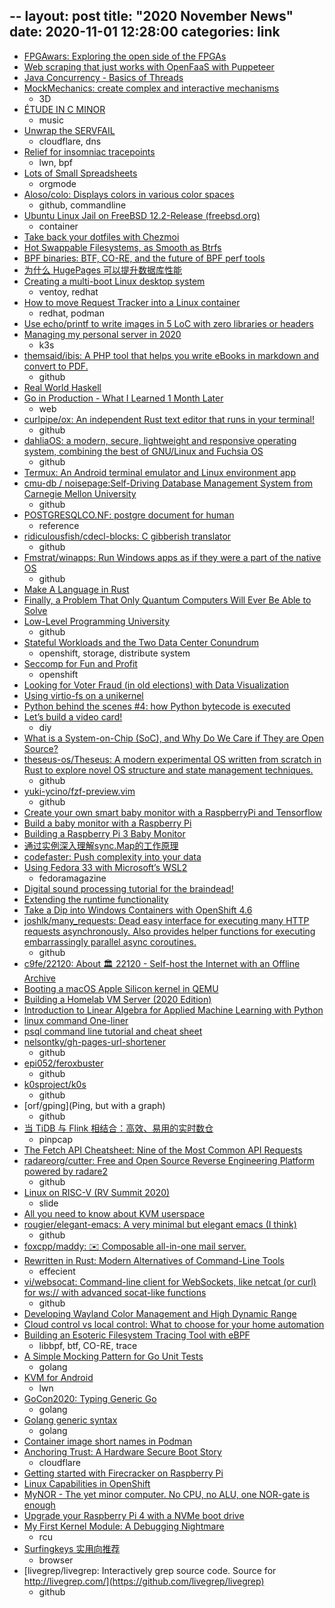 --
layout: post
title:  "2020 November News"
date:   2020-11-01 12:28:00
categories: link
---

- [FPGAwars: Exploring the open side of the FPGAs](https://fpgawars.github.io/)
- [Web scraping that just works with OpenFaaS with Puppeteer](https://www.openfaas.com/blog/puppeteer-scraping/)
- [Java Concurrency - Basics of Threads](https://turkogluc.com/java-concurrency-basics-of-threads/)
- [MockMechanics: create complex and interactive mechanisms](https://mockmechanics.com/)
  - 3D
- [ÉTUDE IN C MINOR](https://zserge.com/posts/etude-in-c/)
  - music
- [Unwrap the SERVFAIL](https://blog.cloudflare.com/unwrap-the-servfail/)
  - cloudflare, dns
- [Relief for insomniac tracepoints](https://lwn.net/Articles/835426/)
  - lwn, bpf
- [Lots of Small Spreadsheets](http://www.howardism.org/Technical/Emacs/spreadsheet.html)
  - orgmode
- [Aloso/colo: Displays colors in various color spaces](https://github.com/Aloso/colo)
  - github, commandline
- [Ubuntu Linux Jail on FreeBSD 12.2-Release (freebsd.org)](https://news.ycombinator.com/item?id=24971456)
  - container
- [Take back your dotfiles with Chezmoi](https://fedoramagazine.org/take-back-your-dotfiles-with-chezmoi/)
- [Hot Swappable Filesystems, as Smooth as Btrfs](https://www.linuxjournal.com/content/hot-swappable-filesystems-smooth-btrfs)
- [BPF binaries: BTF, CO-RE, and the future of BPF perf tools](http://www.brendangregg.com/blog/2020-11-04/bpf-co-re-btf-libbpf.html)
- [为什么 HugePages 可以提升数据库性能](https://draveness.me//whys-the-design-linux-hugepages)
- [Creating a multi-boot Linux desktop system](https://www.redhat.com/sysadmin/creating-multiboot-system)
  - ventoy, redhat
- [How to move Request Tracker into a Linux container](https://www.redhat.com/sysadmin/request-tracker-container)
  - redhat, podman
- [Use echo/printf to write images in 5 LoC with zero libraries or headers](https://www.vidarholen.net/contents/blog/?p=904)
- [Managing my personal server in 2020](https://github.com/erebe/personal-server/blob/master/README.md)
  - k3s
- [themsaid/ibis: A PHP tool that helps you write eBooks in markdown and convert to PDF.](https://github.com/themsaid/ibis)
  - github
- [Real World Haskell](https://mmhaskell.com/real-world)
- [Go in Production - What I Learned 1 Month Later](https://tdom.dev/go-in-production)
  - web
- [curlpipe/ox: An independent Rust text editor that runs in your terminal!](https://github.com/curlpipe/ox)
  - github
- [dahliaOS: a modern, secure, lightweight and responsive operating system, combining the best of GNU/Linux and Fuchsia OS](https://github.com/dahlia-os)
  - github
- [Termux: An Android terminal emulator and Linux environment app](https://termux.com/)
- [cmu-db / noisepage:Self-Driving Database Management System from Carnegie Mellon University](https://github.com/cmu-db/noisepage/)
  - github
- [POSTGRESQLCO.NF: postgre document for human](https://postgresqlco.nf/en/doc/param/)
  - reference
- [ridiculousfish/cdecl-blocks: C gibberish translator](https://github.com/ridiculousfish/cdecl-blocks)
  - github
- [Fmstrat/winapps: Run Windows apps as if they were a part of the native OS](https://github.com/Fmstrat/winapps)
  - github
- [Make A Language in Rust](https://arzg.github.io/lang/)
- [Finally, a Problem That Only Quantum Computers Will Ever Be Able to Solve](https://www.quantamagazine.org/finally-a-problem-that-only-quantum-computers-will-ever-be-able-to-solve-20180621/)
- [Low-Level Programming University](https://github.com/gurugio/lowlevelprogramming-university/)
  - github
- [Stateful Workloads and the Two Data Center Conundrum](https://www.openshift.com/blog/stateful-workloads-and-the-two-data-center-conundrum)
  - openshift, storage, distribute system
- [Seccomp for Fun and Profit](https://www.openshift.com/blog/seccomp-for-fun-and-profit)
  - openshift
- [Looking for Voter Fraud (in old elections) with Data Visualization](https://probablydance.com/2020/11/08/looking-for-voter-fraud-in-old-elections-with-data-visualization/)
- [Using virtio-fs on a unikernel](https://www.qemu.org/2020/11/03/osv-virtio-fs/)
- [Python behind the scenes #4: how Python bytecode is executed](https://tenthousandmeters.com/blog/python-behind-the-scenes-4-how-python-bytecode-is-executed/)
- [Let’s build a video card!](https://eater.net/vga)
  - diy
- [What is a System-on-Chip (SoC), and Why Do We Care if They are Open Source?](https://www.bunniestudios.com/blog/?p=5971)
- [theseus-os/Theseus: A modern experimental OS written from scratch in Rust to explore novel OS structure and state management techniques.](https://github.com/theseus-os/Theseus)
  - github
- [yuki-ycino/fzf-preview.vim](https://github.com/yuki-ycino/fzf-preview.vim)
  - github
- [Create your own smart baby monitor with a RaspberryPi and Tensorflow](https://towardsdatascience.com/create-your-own-smart-baby-monitor-with-a-raspberrypi-and-tensorflow-5b25713410ca)
- [Build a baby monitor with a Raspberry Pi](https://opensource.com/article/18/3/build-baby-monitor-raspberry-pi)
- [Building a Raspberry Pi 3 Baby Monitor](https://kamranicus.com/guides/raspberry-pi-3-baby-monitor)
- [通过实例深入理解sync.Map的工作原理](https://tonybai.com/2020/11/10/understand-sync-map-inside-through-examples/)
- [codefaster: Push complexity into your data](https://codefaster.substack.com/p/push-complexity-into-your-data)
- [Using Fedora 33 with Microsoft’s WSL2](https://fedoramagazine.org/wsl-fedora-33/)
  - fedoramagazine
- [Digital sound processing tutorial for the braindead!](http://yehar.com/blog/?p=121)
- [Extending the runtime functionality](https://www.openshift.com/blog/extending-the-runtime-functionality)
- [Take a Dip into Windows Containers with OpenShift 4.6](https://www.openshift.com/blog/take-a-dip-into-windows-containers-with-openshift-4.6)
- [joshlk/many_requests: Dead easy interface for executing many HTTP requests asynchronously. Also provides helper functions for executing embarrassingly parallel async coroutines.
](https://github.com/joshlk/many_requests)
  - github
- [c9fe/22120: About 🏛️ 22120 - Self-host the Internet with an Offline Archive](https://github.com/c9fe/22120)
- [Booting a macOS Apple Silicon kernel in QEMU](https://worthdoingbadly.com/xnuqemu3/)
- [Building a Homelab VM Server (2020 Edition)](https://mtlynch.io/building-a-vm-homelab/)
- [Introduction to Linear Algebra for Applied Machine Learning with Python](https://pabloinsente.github.io/intro-linear-algebra)
- [linux command One-liner](https://linuxcommandlibrary.com/basic/oneliners.html)
- [psql command line tutorial and cheat sheet](https://tomcam.github.io/postgres/)
- [nelsontky/gh-pages-url-shortener](https://github.com/nelsontky/gh-pages-url-shortener)
  - github
- [epi052/feroxbuster](https://github.com/epi052/feroxbuster)
  - github
- [k0sproject/k0s](https://github.com/k0sproject/k0s)
  - github
- [orf/gping](Ping, but with a graph)
  - github
- [当 TiDB 与 Flink 相结合：高效、易用的实时数仓](https://pingcap.com/blog-cn/when-tidb-and-flink-are-combined/)
  - pinpcap
- [The Fetch API Cheatsheet: Nine of the Most Common API Requests](https://www.freecodecamp.org/news/fetch-api-cheatsheet/)
- [radareorg/cutter: Free and Open Source Reverse Engineering Platform powered by radare2](https://github.com/radareorg/cutter)
  - github
- [Linux on RISC-V (RV Summit 2020)](https://docs.google.com/presentation/d/1mD-yPd-zB-DNXVTTNWGd22EZuSi9_4hcJGHYzrDQLjU/edit?usp=sharing)
  - slide
- [All you need to know about KVM userspace](https://www.redhat.com/en/blog/all-you-need-know-about-kvm-userspace)
- [rougier/elegant-emacs: A very minimal but elegant emacs (I think)](https://github.com/rougier/elegant-emacs)
  - github
- [foxcpp/maddy: ✉️ Composable all-in-one mail server.](https://github.com/foxcpp/maddy)
- [Rewritten in Rust: Modern Alternatives of Command-Line Tools](https://zaiste.net/posts/shell-commands-rust/)
  - effecient
- [vi/websocat: Command-line client for WebSockets, like netcat (or curl) for ws:// with advanced socat-like functions](https://github.com/vi/websocat)
  - github
- [Developing Wayland Color Management and High Dynamic Range](https://www.collabora.com/news-and-blog/blog/2020/11/19/developing-wayland-color-management-and-high-dynamic-range/)
- [Cloud control vs local control: What to choose for your home automation](https://opensource.com/article/20/11/cloud-vs-local-home-automation)
- [Building an Esoteric Filesystem Tracing Tool with eBPF](https://suchakra.wordpress.com/2020/11/20/building-an-esoteric-filesystem-tracing-tool-with-ebpf/)
  - libbpf, btf, CO-RE, trace
- [A Simple Mocking Pattern for Go Unit Tests](https://www.dudley.codes/posts/2020.11.16-golang-mocking-pattern/)
  - golang
- [KVM for Android](https://lwn.net/Articles/836693/)
  - lwn
- [GoCon2020: Typing Generic Go](https://s3.amazonaws.com/bizzabo.file.upload/p1oqhNDwQq2kb6d78TDA_R%20Griesemer%20-%20Typing%20-Generic-%20Go.pdf)
  - golang
- [Golang generic syntax](https://go.googlesource.com/proposal/+/refs/heads/master/design/go2draft-type-parameters.md#why-not-use-the-syntax)
  - golang
- [Container image short names in Podman](https://www.redhat.com/sysadmin/container-image-short-names)
- [Anchoring Trust: A Hardware Secure Boot Story](https://blog.cloudflare.com/anchoring-trust-a-hardware-secure-boot-story/)
  - cloudflare
- [Getting started with Firecracker on Raspberry Pi](https://dev.l1x.be/posts/2020/11/22/getting-started-with-firecracker-on-raspberry-pi/)
- [Linux Capabilities in OpenShift](https://www.openshift.com/blog/linux-capabilities-in-openshift)
- [MyNOR - The yet minor computer. No CPU, no ALU, one NOR-gate is enough](http://www.mynor.org/)
- [Upgrade your Raspberry Pi 4 with a NVMe boot drive](https://alexellisuk.medium.com/upgrade-your-raspberry-pi-4-with-a-nvme-boot-drive-d9ab4e8aa3c2)
- [My First Kernel Module: A Debugging Nightmare](https://reberhardt.com/blog/2020/11/18/my-first-kernel-module.html)
  - rcu
- [Surfingkeys 实用向推荐](https://sspai.com/post/63692)
  - browser
- [livegrep/livegrep: Interactively grep source code. Source for http://livegrep.com/](https://github.com/livegrep/livegrep)
  - github
